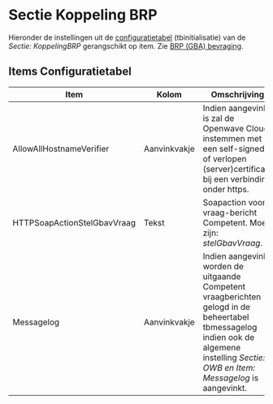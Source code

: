 # Sectie Koppeling BRP

Hieronder de instellingen uit de [configuratietabel](README.md) (tbinitialisatie) van de _Sectie: KoppelingBRP_ gerangschikt op item.
Zie [BRP (GBA) bevraging](../../probleemoplossing/programmablokken/bpr_bevraging.md).

## Items Configuratietabel

| Item                        | Kolom        | Omschrijving                                                            |
|-----------------------------|--------------|-------------------------------------------------------------------------|
| AllowAllHostnameVerifier    | Aanvinkvakje | Indien aangevinkt is zal de Openwave Cloud instemmen met een self-signed of verlopen (server)certificaat bij een verbinding onder https. |
| HTTPSoapActionStelGbavVraag | Tekst        | Soapaction voor vraag-bericht Competent. Moet zijn: _stelGbavVraag_.    |
| Messagelog                  | Aanvinkvakje | Indien aangevinkt worden de uitgaande Competent vraagberichten gelogd in de beheertabel tbmessagelog indien ook de algemene instelling _Sectie: OWB en Item: Messagelog_ is aangevinkt. |
